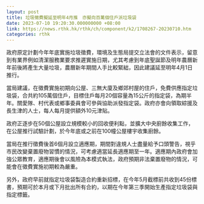 ```yaml
---
layout: post
title: 垃圾徵費擬延至明年4月推　亦擬向百萬個住戶派垃圾袋
date: 2023-07-10 19:20:30.000000000 +08:00
link: https://news.rthk.hk/rthk/ch/component/k2/1708267-20230710.htm
categories: rthk
---
```


政府原定計劃今年年底實施垃圾徵費，環境及生態局提交立法會的文件表示，留意到有業界例如清潔服務業要求推遲實施日期，尤其考慮到年底聖誕節及明年農曆新年前後將產生大量垃圾，農曆新年期間人手比較緊絀，因此建議延至明年4月1日推行。

當局建議，在徵費實施初期向公屋、三無大廈及鄉郊村屋的住戶，免費供應指定垃圾袋，合共約105萬個住戶，目標住戶每月20個容量為15公斤的指定袋，為期半年。關愛隊、村代表或鄉事委員會可參與協助派發指定袋。政府亦會向領取綜援及長生津的人士，每人每月提供額外10元津貼。

政府正逐步在50個公屋設立規模較小的回收便利點，並擴大中央廚餘收集工作，在公屋推行試驗計劃，於今年底或之前在100幢公屋樓宇收集廚餘。

當局在推行徵費後首6個月設立適應期，期間對違規人士盡量給予口頭警告，視乎市民改變棄置廢物習慣的情況，可考慮適當延長適應期至一年。適應期內政府會加強公眾教育，適應期後會以風險為本模式執法，政府預期非法棄置廢物的情況，可能會在徵費實施初期較為嚴重。

另外，政府早前就指定垃圾袋製造合約重新招標，在今年5月截標前共收到45份標書，預期可於本月或下月批出所有合約，以期在今年第三季開始生產指定垃圾袋與指定標籤。
